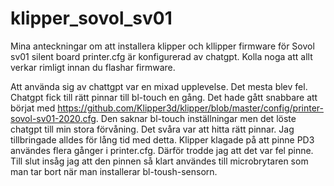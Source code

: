 # klipper_sovol_sv01
Mina anteckningar om att installera klipper och kllipper firmware för Sovol sv01 silent board
printer.cfg är konfigurerad av chatgpt. Kolla noga att allt verkar rimligt innan du flashar firmware.

Att använda sig av chattgpt var en mixad upplevelse. Det mesta blev fel. Chatgpt fick till rätt pinnar till bl-touch
en gång. Det hade gått snabbare att börjat med https://github.com/Klipper3d/klipper/blob/master/config/printer-sovol-sv01-2020.cfg.
Den saknar bl-touch inställningar men det löste chatgpt till min stora förvåning. Det svåra var att hitta rätt pinnar.
Jag tillbringade alldes för lång tid med detta. Klipper klagade på att pinne PD3 användes flera gånger i printer.cfg.
Därför trodde jag att det var fel pinne. Till slut insåg jag att den pinnen så klart användes till microbrytaren som man
tar bort när man installerar bl-toush-sensorn.

